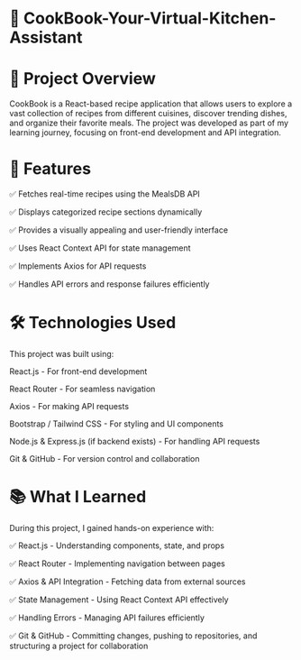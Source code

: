 # 📌 CookBook-Your-Virtual-Kitchen-Assistant

# 📝 Project Overview

CookBook is a React-based recipe application that allows users to explore a vast collection of recipes from different cuisines, discover trending dishes, and organize their favorite meals. The project was developed as part of my learning journey, focusing on front-end development and API integration.


# 🚀 Features

✅ Fetches real-time recipes using the MealsDB API

✅ Displays categorized recipe sections dynamically

✅ Provides a visually appealing and user-friendly interface

✅ Uses React Context API for state management

✅ Implements Axios for API requests

✅ Handles API errors and response failures efficiently


# 🛠 Technologies Used

This project was built using:


React.js - For front-end development

React Router - For seamless navigation

Axios - For making API requests

Bootstrap / Tailwind CSS - For styling and UI components

Node.js & Express.js (if backend exists) - For handling API requests

Git & GitHub - For version control and collaboration


# 📚 What I Learned

During this project, I gained hands-on experience with:

✅ React.js - Understanding components, state, and props

✅ React Router - Implementing navigation between pages

✅ Axios & API Integration - Fetching data from external sources

✅ State Management - Using React Context API effectively

✅ Handling Errors - Managing API failures efficiently

✅ Git & GitHub - Committing changes, pushing to repositories, and structuring a project for collaboration

